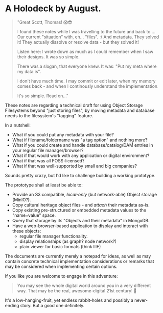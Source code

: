 # A Holodeck by August.

> "Great Scott, Thomas! 😱️😎️
>
> I found these notes while I was travelling to the future and back to ...
> Our current "situation" with, eh... "files". :/
> And metadata.
> They solved it!
> They actually dissolve or resolve data - but they solved it!
>
> Listen here:
> I wrote down as much as I could remember when I saw their designs.
> It was so simple.
>
> There was a slogan, that everyone knew. It was:
> "Put my meta where my data is".
>
> I don't have much time. I may commit or edit later, when my memory comes back - and when I continously understand the implementation.
>
> It's so simple. Read on..."


These notes are regarding a technical draft for using Object Storage
Filesystems beyond "just storing files", by moving metadata and database needs
to the filesystem's "tagging" feature.


In a nutshell:

  * What if you could put any metadata with your file?
  * What if filename/foldername was "a tag option" and nothing more?
  * What if you could create and handle database/catalog/DAM entries in your regular file manager/browser?
  * What if that would work with any application or digital environment?
  * What if that was all FOSS-licensed?
  * What if that was well-supported by small and big companies?

Sounds pretty crazy, but I'd like to challenge building a working prototype.

The prototype shall at least be able to:

  * Provide an S3 compatible, *local-only* (but network-able) Object storage (MinIO?).
  * Copy cultural heritage object files - and *attach* their metadata as-is.
  * Copy existing pre-structured or embedded metadata values to the "name=value" space.
  * Query that storage by its "Objects and their metadata" in MongoDB.
  * Have a web-browser-based application to display and interact with these objects:
    * regular file manager functionality.
    * display relationships (as graph? node network?)
    * plain viewer for basic formats (think IIIF)

The documents are currently merely a notepad for ideas, as well as may contain
concrete technical implementation considerations or remarks that may be
considered when implementing certain options.

If you like you are welcome to engage in this adventure:

> You may see the whole digital world around you in a very different way. That may be the real, awesome-digital 21st century! 🌟️

It's a low-hanging-fruit, yet endless rabbit-holes and possibly a never-ending story.
But a good one definitely.
